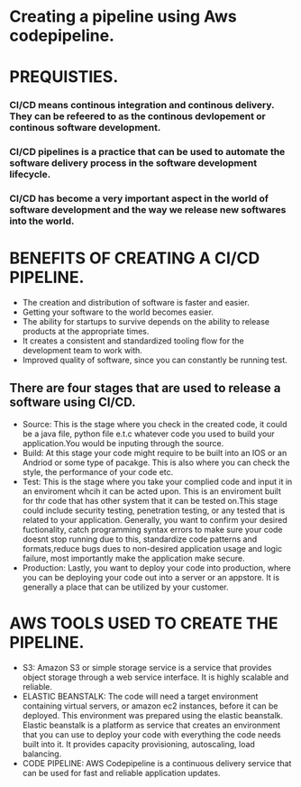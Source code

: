 # Creating a pipeline using Aws codepipeline.

# PREQUISTIES.
### CI/CD means continous integration and continous delivery. They can be refeered to as the continous devlopement or continous software development.
### CI/CD  pipelines is a practice that can be used to  automate the software delivery process in the software development lifecycle.
### CI/CD has become a very important aspect in the world of software development and the way we release new softwares into the world.

# BENEFITS OF CREATING A CI/CD PIPELINE.
* The creation and  distribution of software is faster and easier.
* Getting your software to the world becomes easier.
* The ability for startups to survive depends on the ability to release products at the 
appropriate times.
* It creates a consistent and standardized tooling flow for the development team to work with.
* Improved quality of software, since you can constantly be running test.

## There are four stages that are used to release a software using CI/CD.
* Source: This is the stage where you check in the created code, it could be a java file, python file e.t.c whatever code you used to build your application.You would be inputing through the source.
* Build: At this stage your code might require to be built into an IOS or an Andriod or some type of pacakge. This is also where you can check the style, the performance of your code etc.
* Test: This is the stage where you take your complied code and input it in an enviroment whcih it can be acted upon. This is an enviroment built for thr code that has other system that it can be tested on.This stage could include security testing, penetration testing, or any tested that is related to your application. Generally, you want to confirm your desired fuctionality, catch programming syntax errors to make sure your code doesnt stop running due to this, standardize code patterns and formats,reduce bugs dues to non-desired application usage and logic failure, most importantly make the application make secure.
* Production: Lastly, you want to deploy your code into production, where you can be deploying your code out into a server or an appstore. It is generally a place that can be utilized by your customer.

# AWS TOOLS USED TO CREATE THE PIPELINE.
* S3: Amazon S3 or simple storage service is a service that provides object storage through a web service interface. It is highly scalable and reliable. 
* ELASTIC BEANSTALK: The code will need a target environment containing virtual servers, or amazon ec2 instances, before it can be deployed. This environment was prepared using the elastic beanstalk.
Elastic beanstalk is a platform as service that creates an environment that you can use to deploy your code with everything the code needs built into it. It provides capacity provisioning, autoscaling, load balancing.
* CODE PIPELINE: AWS Codepipeline is a continuous delivery service that can be used for fast and reliable application updates.


